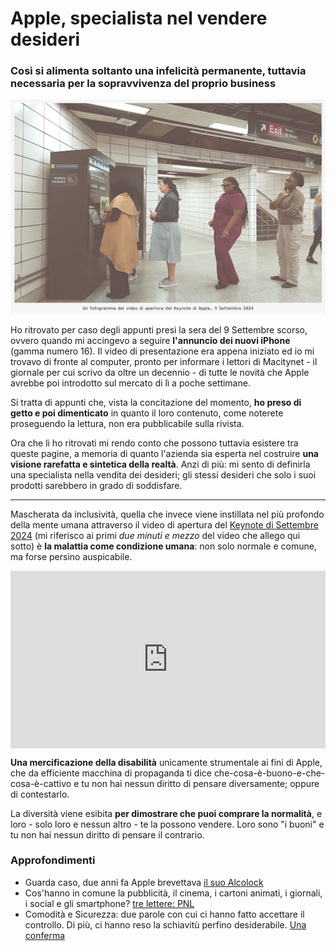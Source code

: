 # Apple, specialista nel vendere desideri

### Così si alimenta soltanto una infelicità permanente, tuttavia necessaria per la sopravvivenza del proprio business

![Un fotogramma del video di apertura del Keynote di Apple, 9 Settembre 2024](/img/apple-disabili.jpg)

Ho ritrovato per caso degli appunti presi la sera del 9 Settembre scorso, ovvero quando mi accingevo a seguire **l'annuncio dei nuovi iPhone** (gamma numero 16). Il video di presentazione era appena iniziato ed io mi trovavo di fronte al computer, pronto per informare i lettori di Macitynet - il giornale per cui scrivo da oltre un decennio - di tutte le novità che Apple avrebbe poi introdotto sul mercato di lì a poche settimane.

Si tratta di appunti che, vista la concitazione del momento, **ho preso di getto e poi dimenticato** in quanto il loro contenuto, come noterete proseguendo la lettura, non era pubblicabile sulla rivista.

Ora che li ho ritrovati mi rendo conto che possono tuttavia esistere tra queste pagine, a memoria di quanto l'azienda sia esperta nel costruire **una visione rarefatta e sintetica della realtà**. Anzi di più: mi sento di definirla una specialista nella vendita dei desideri; gli stessi desideri che solo i suoi prodotti sarebbero in grado di soddisfare.

---

Mascherata da inclusività, quella che invece viene instillata nel più profondo della mente umana attraverso il video di apertura del [Keynote di Settembre 2024](https://www.youtube.com/watch?v=uarNiSl_uh4) (mi riferisco ai primi *due minuti e mezzo* del video che allego qui sotto) è **la malattia come condizione umana**: non solo normale e comune, ma forse persino auspicabile.

<div style="position: relative; padding-bottom: 56.25%; height: 0; overflow: hidden;">
  <iframe src="https://www.youtube.com/embed/uarNiSl_uh4" 
          style="position: absolute; top: 0; left: 0; width: 100%; height: 100%;" 
          frameborder="0" 
          allowfullscreen></iframe>
</div>

**Una mercificazione della disabilità** unicamente strumentale ai fini di Apple, che da efficiente macchina di propaganda ti dice che-cosa-è-buono-e-che-cosa-è-cattivo e tu non hai nessun diritto di pensare diversamente; oppure di contestarlo.

La diversità viene esibita **per dimostrare che puoi comprare la normalità**, e loro - solo loro e nessun altro - te la possono vendere. Loro sono "i buoni" e tu non hai nessun diritto di pensare il contrario.

### Approfondimenti

- Guarda caso, due anni fa Apple brevettava [il suo Alcolock](/articles/2025-01-20-alcolock.html)
- Cos'hanno in comune la pubblicità, il cinema, i cartoni animati, i giornali, i social e gli smartphone? [tre lettere: PNL](/articles/2023-12-28-persuasori-occulti.html)
- Comodità e Sicurezza: due parole con cui ci hanno fatto accettare il controllo. Di più, ci hanno reso la schiavitù perfino desiderabile. [Una conferma](/articles/2025-01-11-comodita-sicurezza.html)